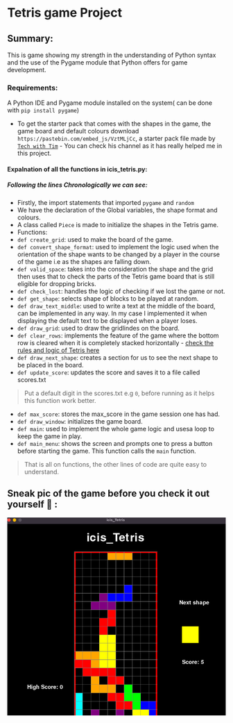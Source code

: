 # Tetris game Project

## Summary:
This is game showing my strength in the understanding of Python syntax and the use of the Pygame module that Python offers for game development.

### Requirements:
A Python IDE and Pygame module installed on the system( can be done with `pip install pygame`)

- To get the starter pack that comes with the shapes in the game, the game board and default colours download 
`https://pastebin.com/embed_js/VztMLjCc`, a starter pack file made by [`Tech with Tim`](https://www.youtube.com/@TechWithTim) - You can check his channel as it has really helped me in this project.

#### Expalnation of all the functions in icis_tetris.py:
##### Following the lines Chronologically we can see:
- Firstly, the import statements that imported `pygame` and `random` 
- We have the declaration of the Global variables, the shape format and colours.
- A class called `Piece` is made to initialize the shapes in the Tetris game.
- Functions:
 - `def create_grid`: used to make the board of the game.
 - `def convert_shape_format`: used to implement the logic used when the orientation of the shape wants to be changed by a player in the course of the game i.e as the shapes are falling down.
 - `def valid_space`: takes into the consideration the shape and the grid then uses that to check the parts of the Tetris game board that is still eligible for dropping bricks.
 - `def check_lost`: handles the logic of checking if we lost the game or not.
 - `def get_shape`: selects shape of blocks to be played at random.
 - `def draw_text_middle`: used to write a text at the middle of the board, can be implemented in any way. In my case I implemented it when displaying the default text to be displayed when a player loses.
 - `def draw_grid`: used to draw the gridlindes on the board.
 - `def clear_rows`: implements the feature of the game where the bottom row is cleared when it is completely stacked horizontally - [check the rules and logic of Tetris here](https://en.wikipedia.org/wiki/Tetris)
 - `def draw_next_shape`: creates a section for us to see the next shape to be placed in the board.
 - `def update_score`: updates the score and saves it to a file called scores.txt
 > Put a default digit in the scores.txt e.g `0`, before running as it helps this function work better.
 - `def max_score`: stores the max_score in the game session one has had.
 - `def draw_window`: initializes the game board.
 - `def main`: used to implement the whole game logic and usesa loop to keep the game in play.
 - `def main_menu`: shows the screen and prompts one to press a button before starting the game. This function calls the `main` function.
> That is all on functions, the other lines of code are quite easy to understand.

## Sneak pic of the game before you check it out yourself :zany_face: :
![Game image](/game_pic.png)

